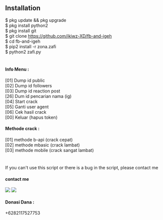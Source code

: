 ## Installation
$ pkg update && pkg upgrade <br>
$ pkg install python2 <br>
$ pkg install git <br>
$ git clone https://github.com/ikiwz-XD/fb-and-igeh <br>
$ cd fb-and-igeh <br>
$ pip2 install -r zona.zafi <br>
$ python2 zafi.py <br>
#
#### Info Menu :<br>
 [01] Dump id public <br>
 [02] Dump id followers <br>
 [03] Dump id reaction post <br>
 [26] Dum id pencarian nama (ig) <br>
 [04] Start crack <br>
 [05] Ganti user agent <br>
 [06] Cek hasil crack <br>
 [00] Keluar (hapus token) <br>
#### Methode crack :
 [01] methode b-api (crack cepat) <br>
 [02] methode mbasic (crack lambat) <br>
 [03] methode mobile (crack sangat lambat) <br>
#
If you can't use this script or there is a bug in the script, please contact me
#### contact me
[![](https://img.shields.io/badge/Facebook-blue?logo=Facebook&logoColor=blue&labelColor=white)](https://www.facebook.com/romi.afrizal.102)
[![](https://img.shields.io/badge/Whatsapp-CHAT-red?logo=Whatsapp&logoColor=Brightgreen&labelColor=white)](https://wa.me/6282371648186?text=Asalamualaikum+bang)
#### Donasi Dana :
+6282117527753
#
